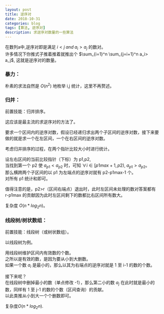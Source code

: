 ```yaml
---
layout: post
title: 逆序对
date: 2018-10-31
categories: blog
tags: [算法, 逆序对]
description: 求逆序对数量的一些算法
---
```


在数列a中,逆序对即是满足 $i< j\;and\;a_i> a_j$ 的数对。  
许多情况下你推式子推着推着就推出个 $\sum_{i=1}^n \sum_{j=i+1}^n a_i> a_j$, 这就是逆序对的数量。  

### 暴力：
朴素的求法自然是 $O(n^2)$ 地枚举 i,j 统计，这里不再赘述。  

### 归并：
前置技能：归并排序。

这应该是最主流的求逆序对的方法了。

要求一个区间内的逆序对数，假设已经递归求出两个子区间的逆序对数，接下来要做的就是求一个在左区间，一个在右区间的逆序对数。

考虑归并排序的过程，在两个指针比较大小时进行统计。

设左右区间的当前比较指针（下标）为 p1,p2,  
当找到第一个 p2 使 $a_{p1}< a_{p2}$ 时，可知 $\forall i\in [p1max+1, p2),\;a_{p1}> a_{p2}$。  
那么横跨两个子区间的以 p1 为左端点的逆序对就有 p2-p1max-1 个。  
对所有 p1 统计和即可。

值得注意的是，p2>r（区间右端点）退出时，此时左区间未处理的数对答案都有 r-p1max 的贡献因为此时左区间剩下的数都比右区间所有数大。  

复杂度 $O(n*log_2n)$。  

### 线段树/树状数组：
前置技能：线段树（或树状数组）。

以线段树为例。

用线段树维护区间内有效数的个数。  
之所以是有效的数，是因为要从小到大删数。  
如果一个数 $a_i$ 是最小的，那么以其为右端点的逆序对就是 1 至 i-1 的数的个数。

接下来呢？  
在线段树中删掉最小的数（单点修改 -1），那么第二小的数 $a_j$ 在此时就是最小的数，同样有 1 至 j-1 的数的个数（区间查询）的贡献。  
以此类推从小到大一个个删数即可。

复杂度$O(n*log_2n)$.  
